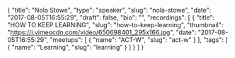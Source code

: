 {
  "title": "Nola Stowe",
  "type": "speaker",
  "slug": "nola-stowe",
  "date": "2017-08-05T16:55:29",
  "draft": false,
  "bio": "",
  "recordings": [
    {
      "title": "HOW TO KEEP LEARNING",
      "slug": "how-to-keep-learning",
      "thumbnail": "https://i.vimeocdn.com/video/650698401_295x166.jpg",
      "date": "2017-08-05T16:55:29",
      "meetups": [
        {
          "name": "ACT-W",
          "slug": "act-w"
        }
      ],
      "tags": [
        {
          "name": "Learning",
          "slug": "learning"
        }
      ]
    }
  ]
}